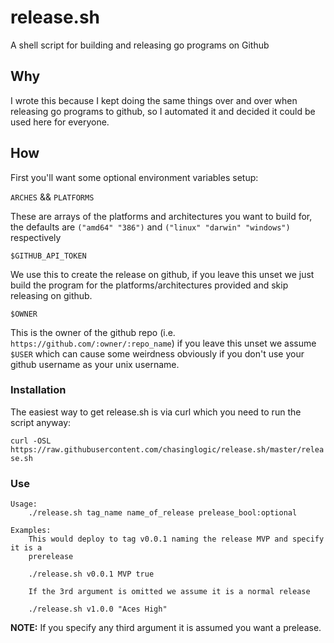 # release.sh
A shell script for building and releasing go programs on Github

## Why

I wrote this because I kept doing the same things over and over when releasing
go programs to github, so I automated it and decided it could be used here for
everyone.

## How

First you'll want some optional environment variables setup:

`ARCHES` && `PLATFORMS`

These are arrays of the platforms and architectures you want to build for, the
defaults are `("amd64" "386")` and `("linux" "darwin" "windows")` respectively

`$GITHUB_API_TOKEN` 

We use this to create the release on github, if you leave this unset we just 
build the program for the platforms/architectures provided and skip releasing 
on github.

`$OWNER`

This is the owner of the github repo (i.e. 
`https://github.com/:owner/:repo_name`) if you leave this unset we assume
`$USER` which can cause some weirdness obviously if you don't use your github
username as your unix username.

### Installation

The easiest way to get release.sh is via curl which you need to run the script
anyway:

`curl -OSL https://raw.githubusercontent.com/chasinglogic/release.sh/master/release.sh`

### Use

```
Usage: 
    ./release.sh tag_name name_of_release prelease_bool:optional

Examples:
    This would deploy to tag v0.0.1 naming the release MVP and specify it is a 
    prerelease

    ./release.sh v0.0.1 MVP true

    If the 3rd argument is omitted we assume it is a normal release

    ./release.sh v1.0.0 "Aces High"
```

**NOTE:** If you specify any third argument it is assumed you want a prelease.
